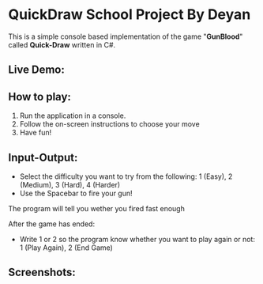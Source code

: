 # QuickDraw School Project By Deyan
This is a simple console based implementation of the game "**GunBlood**" called **Quick-Draw** written in C#.

## Live Demo:

## How to play:
1. Run the application in a console.
2. Follow the on-screen instructions to choose your move
3. Have fun!
## Input-Output:
* Select the difficulty you want to try from the following: 1 (Easy), 2 (Medium), 3 (Hard), 4 (Harder)
* Use the Spacebar to fire your gun!

The program will tell you wether you fired fast enough

After the game has ended:
* Write 1 or 2 so the program know whether you want to play again or not: 1 (Play Again), 2 (End Game)
## Screenshots:
